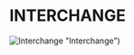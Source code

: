 # INTERCHANGE

![Interchange](/assets/images/maps/interchange/InterchangeMapLorathor.jpg) "Interchange")
